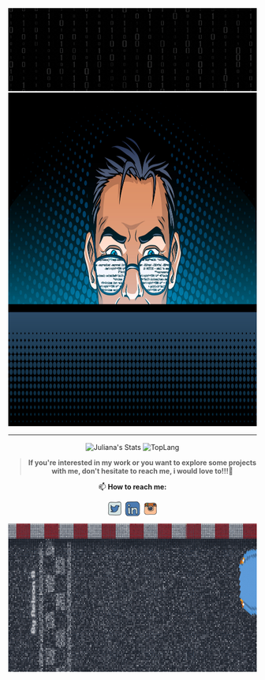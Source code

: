 
<div align="center">

<div align="center"><img src="img/name-animate.gif" marginwidth=0px marginheight="0" />
<div align="center"><img src="img/background-profile.jpg" width="900" height="675" marginwidth=0px marginheight="0" />


--------


<!--  GitHub Stats --->
<a><img width="425" img align="center" alt="Juliana's Stats" src="https://github-readme-stats.vercel.app/api?username=julianamonr03&show_icons=true&theme=radical" />
</a><a><img width="419" img align="center" alt="TopLang" src="https://github-readme-stats.vercel.app/api/top-langs/?username=julianamonr03&layout=compact&hide=perl&theme=radical" /></a>


<!-- Contact info -->
<div align="center">

> **If you're interested in my work or you want to explore some projects with me, don't hesitate to reach me, i would love to!!!💜**

📫 **How to reach me:**

[<img align="center" alt="contact | Twitter" width="32px" src="img/icon-twitter.svg" />](https://twitter.com/julianamonroy03)
[<img align="center" alt="contact | LinkedIn" width="32px" src="img/icon-linkedin.svg" />](https://www.linkedin.com/in/juliana-monroy-perez/)
[<img align="center" alt="contact | Instagram" width="32px" src="img/icon-insta.svg" />](https://www.instagram.com/julianamonr03/)

<div align="center"><img src="img/end-animate.gif" width="900" height="300"/>
